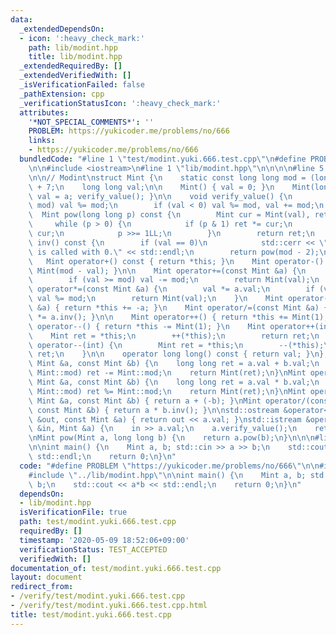 ```yaml
---
data:
  _extendedDependsOn:
  - icon: ':heavy_check_mark:'
    path: lib/modint.hpp
    title: lib/modint.hpp
  _extendedRequiredBy: []
  _extendedVerifiedWith: []
  _isVerificationFailed: false
  _pathExtension: cpp
  _verificationStatusIcon: ':heavy_check_mark:'
  attributes:
    '*NOT_SPECIAL_COMMENTS*': ''
    PROBLEM: https://yukicoder.me/problems/no/666
    links:
    - https://yukicoder.me/problems/no/666
  bundledCode: "#line 1 \"test/modint.yuki.666.test.cpp\"\n#define PROBLEM \"https://yukicoder.me/problems/no/666\"\
    \n\n#include <iostream>\n#line 1 \"lib/modint.hpp\"\n\n\n\n#line 5 \"lib/modint.hpp\"\
    \n\n// Modint\nstruct Mint {\n    static const long long mod = (long long)1e9\
    \ + 7;\n    long long val;\n\n    Mint() { val = 0; }\n    Mint(long long a) {\
    \ val = a; verify_value(); }\n\n    void verify_value() {\n        if (val >=\
    \ mod) val %= mod;\n        if (val < 0) val %= mod, val += mod;\n    }\n\n  \
    \  Mint pow(long long p) const {\n        Mint cur = Mint(val), ret = 1;\n   \
    \     while (p > 0) {\n            if (p & 1) ret *= cur;\n            cur *=\
    \ cur;\n            p >>= 1LL;\n        }\n        return ret;\n    }\n    Mint\
    \ inv() const {\n        if (val == 0)\n            std::cerr << \"WARNING: inv()\
    \ is called with 0.\" << std::endl;\n        return pow(mod - 2);\n    }\n\n \
    \   Mint operator+() const { return *this; }\n    Mint operator-() const { return\
    \ Mint(mod - val); }\n\n    Mint operator+=(const Mint &a) {\n        val += a.val;\n\
    \        if (val >= mod) val -= mod;\n        return Mint(val);\n    }\n    Mint\
    \ operator*=(const Mint &a) {\n        val *= a.val;\n        if (val >= mod)\
    \ val %= mod;\n        return Mint(val);\n    }\n    Mint operator-=(const Mint\
    \ &a) { return *this += -a; }\n    Mint operator/=(const Mint &a) { return *this\
    \ *= a.inv(); }\n\n    Mint operator++() { return *this += Mint(1); }\n    Mint\
    \ operator--() { return *this -= Mint(1); }\n    Mint operator++(int) {\n    \
    \    Mint ret = *this;\n        ++(*this);\n        return ret;\n    }\n    Mint\
    \ operator--(int) {\n        Mint ret = *this;\n        --(*this);\n        return\
    \ ret;\n    }\n\n    operator long long() const { return val; }\n};\n\nMint operator+(const\
    \ Mint &a, const Mint &b) {\n    long long ret = a.val + b.val;\n    if (ret >=\
    \ Mint::mod) ret -= Mint::mod;\n    return Mint(ret);\n}\nMint operator*(const\
    \ Mint &a, const Mint &b) {\n    long long ret = a.val * b.val;\n    if (ret >=\
    \ Mint::mod) ret %= Mint::mod;\n    return Mint(ret);\n}\nMint operator-(const\
    \ Mint &a, const Mint &b) { return a + (-b); }\nMint operator/(const Mint &a,\
    \ const Mint &b) { return a * b.inv(); }\n\nstd::ostream &operator<<(std::ostream\
    \ &out, const Mint &a) { return out << a.val; }\nstd::istream &operator>>(std::istream\
    \ &in, Mint &a) {\n    in >> a.val;\n    a.verify_value();\n    return in;\n}\n\
    \nMint pow(Mint a, long long b) {\n    return a.pow(b);\n}\n\n\n#line 5 \"test/modint.yuki.666.test.cpp\"\
    \n\nint main() {\n    Mint a, b; std::cin >> a >> b;\n    std::cout << a*b <<\
    \ std::endl;\n    return 0;\n}\n"
  code: "#define PROBLEM \"https://yukicoder.me/problems/no/666\"\n\n#include <iostream>\n\
    #include \"../lib/modint.hpp\"\n\nint main() {\n    Mint a, b; std::cin >> a >>\
    \ b;\n    std::cout << a*b << std::endl;\n    return 0;\n}\n"
  dependsOn:
  - lib/modint.hpp
  isVerificationFile: true
  path: test/modint.yuki.666.test.cpp
  requiredBy: []
  timestamp: '2020-05-09 18:52:06+09:00'
  verificationStatus: TEST_ACCEPTED
  verifiedWith: []
documentation_of: test/modint.yuki.666.test.cpp
layout: document
redirect_from:
- /verify/test/modint.yuki.666.test.cpp
- /verify/test/modint.yuki.666.test.cpp.html
title: test/modint.yuki.666.test.cpp
---
```

